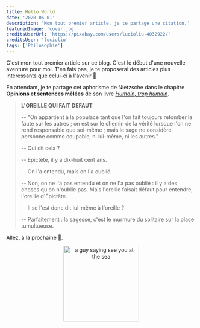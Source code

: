 ```yaml
---
title: Hello World
date: '2020-06-01'
description: 'Mon tout premier article, je te partage une citation.'
featuredImage: 'cover.jpg'
creditsUserUrl: 'https://pixabay.com/users/lucioliu-4032922/'
creditsUser: 'lucioliu'
tags: ['Philosophie']
---
```


C'est mon tout premier article sur ce blog. C'est le début d'une nouvelle aventure pour moi. T'en fais pas, je te proposerai des articles plus intéressants que celui-ci à l'avenir <span role="img" aria-label="poing">&#128074;</span>

En attendant, je te partage cet aphorisme de Nietzsche dans le chapitre **Opinions et sentences mêlées** de son livre <a href="https://fr.wikipedia.org/wiki/Humain,_trop_humain" target="_blank" rel="noopener noreferrer">_Humain, trop humain_</a>.

> **L'OREILLE QUI FAIT DEFAUT**
>
> -- "On appartient à la populace tant que l'on fait toujours retomber la faute sur les autres ; on est sur le chemin de la vérité lorsque l'on ne rend responsable que soi-même ; mais le sage ne considère personne comme coupable, ni lui-même, ni les autres."
>
> -- Qui dit cela ?
>
> -- Epictète, il y a dix-huit cent ans.
>
> -- On l'a entendu, mais on l'a oublié.
>
> -- Non, on ne l'a pas entendu et on ne l'a pas oublié : il y a des choses qu'on n'oublie pas. Mais l'oreille faisait défaut pour entendre, l'oreille d'Epictète.
>
> -- Il se l'est donc dit lui-même à l'oreille ?
>
> -- Parfaitement : la sagesse, c'est le murmure du solitaire sur la place tumultueuse.

Allez, à la prochaine <span role="img" aria-label="bye">&#128075;</span>.

<div style="text-align:center;">
<img width="200" alt="a guy saying see you at the sea" src="./sea-ya.gif" />
</div>
